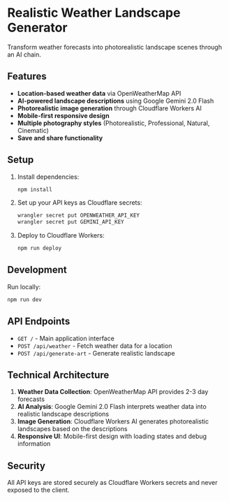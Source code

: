 # Realistic Weather Landscape Generator

Transform weather forecasts into photorealistic landscape scenes through an AI chain.

## Features

- **Location-based weather data** via OpenWeatherMap API
- **AI-powered landscape descriptions** using Google Gemini 2.0 Flash  
- **Photorealistic image generation** through Cloudflare Workers AI
- **Mobile-first responsive design**
- **Multiple photography styles** (Photorealistic, Professional, Natural, Cinematic)
- **Save and share functionality**

## Setup

1. Install dependencies:
   ```bash
   npm install
   ```

2. Set up your API keys as Cloudflare secrets:
   ```bash
   wrangler secret put OPENWEATHER_API_KEY
   wrangler secret put GEMINI_API_KEY
   ```

3. Deploy to Cloudflare Workers:
   ```bash
   npm run deploy
   ```

## Development

Run locally:
```bash
npm run dev
```

## API Endpoints

- `GET /` - Main application interface
- `POST /api/weather` - Fetch weather data for a location
- `POST /api/generate-art` - Generate realistic landscape

## Technical Architecture

1. **Weather Data Collection**: OpenWeatherMap API provides 2-3 day forecasts
2. **AI Analysis**: Google Gemini 2.0 Flash interprets weather data into realistic landscape descriptions
3. **Image Generation**: Cloudflare Workers AI generates photorealistic landscapes based on the descriptions
4. **Responsive UI**: Mobile-first design with loading states and debug information

## Security

All API keys are stored securely as Cloudflare Workers secrets and never exposed to the client.